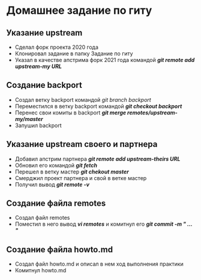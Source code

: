#  Домашнее задание по гиту #  
  
## Указание upstream ##  
  
- Сделал форк проекта 2020 года  
- Клонировал задание в папку Задание по гиту  
- Указал в качестве апстрима форк 2021 года командой ***git remote add upstream-my URL***  
  
## Создание backport ##  
  
- Создал ветку backport командой *git branch backport*  
- Переместился в ветку backport командой ***git checkout backport***  
- Перенес свои комиты в backport      ***git merge remotes/upstream-my/master*** 
- Запушил backport  
  
## Указание upstream своего и партнера ##  
  
- Добавил апстрим партнера ***git remote add upstream-theirs URL***  
- Обновил его командой ***git fetch***  
- Перешел в ветку мастер ***git chekout master***  
- Смерджил проект партнера и свой в ветке мастер  
- Получил вывод ***git remote -v***
  
## Создание файла remotes ##  
  
- Создал файл remotes   
- Поместил в него вывод ***vi remotes*** и комитнул его ***git commit -m " ... "***  
  
## Создание файла howto.md ##  
  
- Создал файл howto.md и описал в нем ход выполнения практики  
- Комитнул howto.md  
